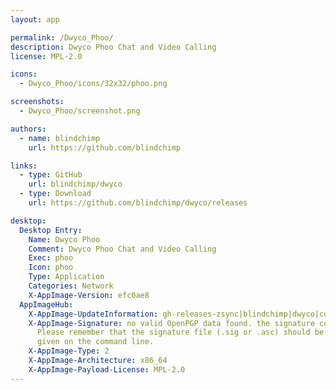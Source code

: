 ```yaml
---
layout: app

permalink: /Dwyco_Phoo/
description: Dwyco Phoo Chat and Video Calling
license: MPL-2.0

icons:
  - Dwyco_Phoo/icons/32x32/phoo.png

screenshots:
  - Dwyco_Phoo/screenshot.png

authors:
  - name: blindchimp
    url: https://github.com/blindchimp

links:
  - type: GitHub
    url: blindchimp/dwyco
  - type: Download
    url: https://github.com/blindchimp/dwyco/releases

desktop:
  Desktop Entry:
    Name: Dwyco Phoo
    Comment: Dwyco Phoo Chat and Video Calling
    Exec: phoo
    Icon: phoo
    Type: Application
    Categories: Network
    X-AppImage-Version: efc0ae8
  AppImageHub:
    X-AppImage-UpdateInformation: gh-releases-zsync|blindchimp|dwyco|continuous|Dwyco_Phoo*-x86_64.AppImage.zsync
    X-AppImage-Signature: no valid OpenPGP data found. the signature could not be verified.
      Please remember that the signature file (.sig or .asc) should be the first file
      given on the command line.
    X-AppImage-Type: 2
    X-AppImage-Architecture: x86_64
    X-AppImage-Payload-License: MPL-2.0
---
```


